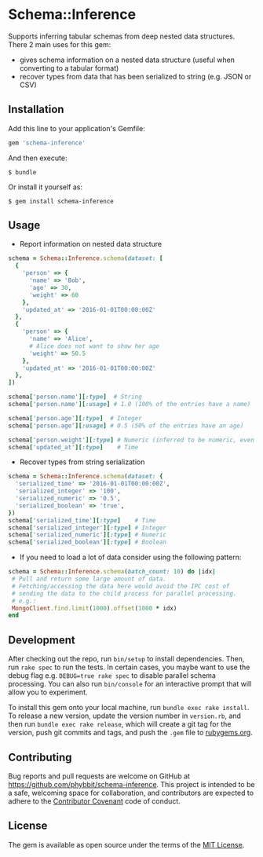 # Schema::Inference

Supports inferring tabular schemas from deep nested data structures.
There 2 main uses for this gem:
- gives schema information on a nested data structure (useful when converting to a tabular format)
- recover types from data that has been serialized to string (e.g. JSON or CSV)

## Installation

Add this line to your application's Gemfile:

```ruby
gem 'schema-inference'
```

And then execute:

    $ bundle

Or install it yourself as:

    $ gem install schema-inference

## Usage

- Report information on nested data structure

```ruby
schema = Schema::Inference.schema(dataset: [
  {
    'person' => {
      'name' => 'Bob',
      'age' => 30,
      'weight' => 60
    },
    'updated_at' => '2016-01-01T00:00:00Z'
  },
  {
    'person' => {
      'name' => 'Alice',
      # Alice does not want to show her age
      'weight' => 50.5
    },
    'updated_at' => '2016-01-01T00:00:00Z'
  },
])

schema['person.name'][:type]  # String
schema['person.name'][:usage] # 1.0 (100% of the entries have a name)

schema['person.age'][:type]  # Integer
schema['person.age'][:usage] # 0.5 (50% of the entries have an age)

schema['person.weight'][:type] # Numeric (inferred to be numeric, even though an integer was present)
schema['updated_at'][:type]    # Time
```

- Recover types from string serialization

```ruby
schema = Schema::Inference.schema(dataset: {
  'serialized_time' => '2016-01-01T00:00:00Z',
  'serialized_integer' => '100',
  'serialized_numeric' => '0.5',
  'serialized_boolean' => 'true',
})
schema['serialized_time'][:type]    # Time
schema['serialized_integer'][:type] # Integer
schema['serialized_numeric'][:type] # Numeric
schema['serialized_boolean'][:type] # Boolean
```

- If you need to load a lot of data consider using the following pattern:
```ruby
schema = Schema::Inference.schema(batch_count: 10) do |idx|
 # Pull and return some large amount of data.
 # Fetching/accessing the data here would avoid the IPC cost of
 # sending the data to the child process for parallel processing.
 # e.g.:
 MongoClient.find.limit(1000).offset(1000 * idx)
end
```

## Development

After checking out the repo, run `bin/setup` to install dependencies. Then, run `rake spec` to run the tests. In certain cases, you maybe want to use the debug flag e.g. `DEBUG=true rake spec` to disable parallel schema processing. You can also run `bin/console` for an interactive prompt that will allow you to experiment.

To install this gem onto your local machine, run `bundle exec rake install`. To release a new version, update the version number in `version.rb`, and then run `bundle exec rake release`, which will create a git tag for the version, push git commits and tags, and push the `.gem` file to [rubygems.org](https://rubygems.org).

## Contributing

Bug reports and pull requests are welcome on GitHub at https://github.com/phybbit/schema-inference. This project is intended to be a safe, welcoming space for collaboration, and contributors are expected to adhere to the [Contributor Covenant](http://contributor-covenant.org) code of conduct.


## License

The gem is available as open source under the terms of the [MIT License](http://opensource.org/licenses/MIT).
